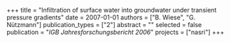 +++
title = "Infiltration of surface water into groundwater under transient pressure gradients"
date = 2007-01-01
authors = ["B. Wiese", "G. Nützmann"]
publication_types = ["2"]
abstract = ""
selected = false
publication = "*IGB Jahresforschungsbericht 2006*"
projects = ["nasri"]
+++

